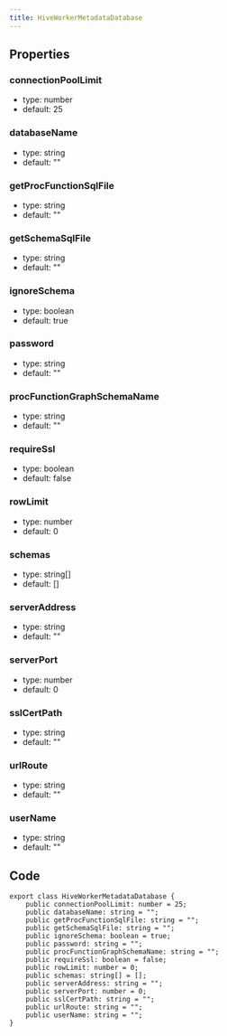 ```yaml
---
title: HiveWorkerMetadataDatabase
---
```


## Properties

### connectionPoolLimit

-   type: number
-   default: 25

### databaseName

-   type: string
-   default: ""

### getProcFunctionSqlFile

-   type: string
-   default: ""

### getSchemaSqlFile

-   type: string
-   default: ""

### ignoreSchema

-   type: boolean
-   default: true

### password

-   type: string
-   default: ""

### procFunctionGraphSchemaName

-   type: string
-   default: ""

### requireSsl

-   type: boolean
-   default: false

### rowLimit

-   type: number
-   default: 0

### schemas

-   type: string[]
-   default: []

### serverAddress

-   type: string
-   default: ""

### serverPort

-   type: number
-   default: 0

### sslCertPath

-   type: string
-   default: ""

### urlRoute

-   type: string
-   default: ""

### userName

-   type: string
-   default: ""

## Code

```
export class HiveWorkerMetadataDatabase {
    public connectionPoolLimit: number = 25;
    public databaseName: string = "";
    public getProcFunctionSqlFile: string = "";
    public getSchemaSqlFile: string = "";
    public ignoreSchema: boolean = true;
    public password: string = "";
    public procFunctionGraphSchemaName: string = "";
    public requireSsl: boolean = false;
    public rowLimit: number = 0;
    public schemas: string[] = [];
    public serverAddress: string = "";
    public serverPort: number = 0;
    public sslCertPath: string = "";
    public urlRoute: string = "";
    public userName: string = "";
}
```
